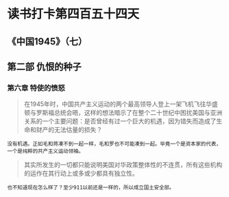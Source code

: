 # 读书打卡第四百五十四天
## 《中国1945》（七）
## 第二部 仇恨的种子
### 第六章 特使的愤怒

> 在1945年时，中国共产主义运动的两个最高领导人登上一架飞机飞往华盛顿与罗斯福总统会晤，这样的想法暗示了在整个二十世纪中困扰美国与亚洲关系的一个主要问题：是否曾经有过一个巨大的机遇，因为错失而造成了生命和财产的无法估量的损失？
```
没有机遇。正如毛和蒋凑不到一起一样，毛和罗也不可能凑到一起。毕竟一个是资本家的代表，一个是纯粹的共产主义运动领袖。
```
> 其实所发生的一切都只能说明美国对华政策整体性的不连贯，所有这些机构的运作在其行动上或多或少都具有独立性。
```
也不知道现在怎么样了？至少911以前还是一样的，所以成立国土安全部。
```